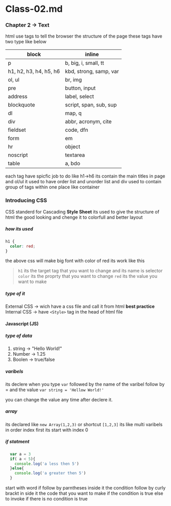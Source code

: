 # Class-02.md

### Chapter 2 -> Text

html use tags to tell the browser the structure of the page these tags have two type like below

| block                  | inline                 |
| ---------------------- | ---------------------- |
| p                      | b, big, i, small, tt   |
| h1, h2, h3, h4, h5, h6 | kbd, strong, samp, var |
| ol, ul                 | br, img                |
| pre                    | button, input          |
| address                | label, select          |
| blockquote             | script, span, sub, sup |
| dl                     | map, q                 |
| div                    | abbr, acronym, cite    |
| fieldset               | code, dfn              |
| form                   | em                     |
| hr                     | object                 |
| noscript               | textarea               |
| table                  | a, bdo                 |

each tag have spicfic job to do like h1->h6 its contain the main titles in page and ol/ul it used to have order list and unorder list and div used to contain group of tags within one place like container

### Introducing CSS

CSS standerd for Cascading **Style Sheet** its used to give the structure of html the good looking and chenge it to colorfull and better layout

##### how its used

```css
h1 {
  color: red;
}
```

the above css will make big font with color of red its work like this

> `h1` its the target tag that you want to change and its name is selector
> `color` its the proprty that you want to change
> `red` its the value you want to make

##### type of it

External CSS -> wich have a css file and call it from html **best practice**
Internal CSS -> have `<Style>` tag in the head of html file



#### Javascript (JS)

##### type of data
1. string -> "Hello World!"
2. Number -> 1.25
3. Boolen -> true/false

##### varibels

its declere when you type `var` followed by the name of the varibel follow by = and the value
`var string = 'Hellow World!'`

you can change the value any time after declere it.

##### array

its declared like `new Array(1,2,3)` or shortcut `[1,2,3]` its like multi varibels in order index first its start with index 0 


##### if statment

```javascript
  var a = 3
  if( a < 5){
    console.log('a less then 5')
  }else{
    console.log('a greater then 5')
  }
```
start with word if follow by parntheses inside it the condition follow by curly brackt in side it the code that you want to make if the condition is true
else to invoke if there is no condition is true
 

